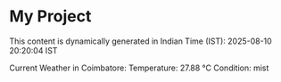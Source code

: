 # My Project

This content is dynamically generated in Indian Time (IST): 2025-08-10 20:20:04 IST


Current Weather in Coimbatore:
Temperature: 27.88 °C
Condition: mist
